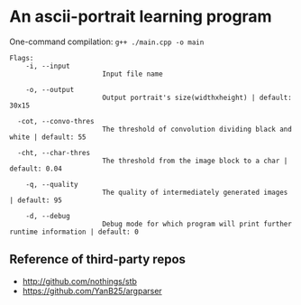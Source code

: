# An ascii-portrait learning program

One-command compilation: `g++ ./main.cpp -o main`

```plaintext
Flags:
    -i, --input
                       Input file name

    -o, --output
                       Output portrait's size(widthxheight) | default: 30x15

  -cot, --convo-thres
                       The threshold of convolution dividing black and white | default: 55

  -cht, --char-thres
                       The threshold from the image block to a char | default: 0.04

    -q, --quality
                       The quality of intermediately generated images | default: 95

    -d, --debug
                       Debug mode for which program will print further runtime information | default: 0
```

## Reference of third-party repos

- <http://github.com/nothings/stb>
- <https://github.com/YanB25/argparser>
